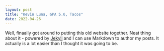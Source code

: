 ```yaml
---
layout: post
title: "Kevin Luna, GPA 5.0, Tacos"
date: 2022-04-26
---
```


Well, finaally got around to putting this old website together. Neat thing about it - powered by [Jekyll](http://jekyllrb.com) and I can use Markdown to author my posts. It actually is a lot easier than I thought it was going to be.
